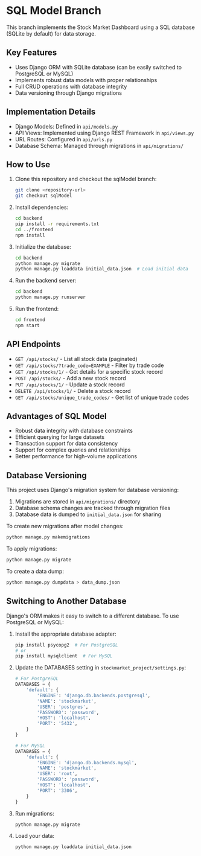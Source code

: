 # SQL Model Branch

This branch implements the Stock Market Dashboard using a SQL database (SQLite by default) for data storage.

## Key Features

- Uses Django ORM with SQLite database (can be easily switched to PostgreSQL or MySQL)
- Implements robust data models with proper relationships
- Full CRUD operations with database integrity
- Data versioning through Django migrations

## Implementation Details

- Django Models: Defined in `api/models.py`
- API Views: Implemented using Django REST Framework in `api/views.py`
- URL Routes: Configured in `api/urls.py`
- Database Schema: Managed through migrations in `api/migrations/`

## How to Use

1. Clone this repository and checkout the sqlModel branch:

   ```bash
   git clone <repository-url>
   git checkout sqlModel
   ```

2. Install dependencies:

   ```bash
   cd backend
   pip install -r requirements.txt
   cd ../frontend
   npm install
   ```

3. Initialize the database:

   ```bash
   cd backend
   python manage.py migrate
   python manage.py loaddata initial_data.json  # Load initial data
   ```

4. Run the backend server:

   ```bash
   cd backend
   python manage.py runserver
   ```

5. Run the frontend:
   ```bash
   cd frontend
   npm start
   ```

## API Endpoints

- `GET /api/stocks/` - List all stock data (paginated)
- `GET /api/stocks/?trade_code=EXAMPLE` - Filter by trade code
- `GET /api/stocks/1/` - Get details for a specific stock record
- `POST /api/stocks/` - Add a new stock record
- `PUT /api/stocks/1/` - Update a stock record
- `DELETE /api/stocks/1/` - Delete a stock record
- `GET /api/stocks/unique_trade_codes/` - Get list of unique trade codes

## Advantages of SQL Model

- Robust data integrity with database constraints
- Efficient querying for large datasets
- Transaction support for data consistency
- Support for complex queries and relationships
- Better performance for high-volume applications

## Database Versioning

This project uses Django's migration system for database versioning:

1. Migrations are stored in `api/migrations/` directory
2. Database schema changes are tracked through migration files
3. Database data is dumped to `initial_data.json` for sharing

To create new migrations after model changes:

```bash
python manage.py makemigrations
```

To apply migrations:

```bash
python manage.py migrate
```

To create a data dump:

```bash
python manage.py dumpdata > data_dump.json
```

## Switching to Another Database

Django's ORM makes it easy to switch to a different database. To use PostgreSQL or MySQL:

1. Install the appropriate database adapter:

   ```bash
   pip install psycopg2  # For PostgreSQL
   # or
   pip install mysqlclient  # For MySQL
   ```

2. Update the DATABASES setting in `stockmarket_project/settings.py`:

   ```python
   # For PostgreSQL
   DATABASES = {
       'default': {
           'ENGINE': 'django.db.backends.postgresql',
           'NAME': 'stockmarket',
           'USER': 'postgres',
           'PASSWORD': 'password',
           'HOST': 'localhost',
           'PORT': '5432',
       }
   }

   # For MySQL
   DATABASES = {
       'default': {
           'ENGINE': 'django.db.backends.mysql',
           'NAME': 'stockmarket',
           'USER': 'root',
           'PASSWORD': 'password',
           'HOST': 'localhost',
           'PORT': '3306',
       }
   }
   ```

3. Run migrations:

   ```bash
   python manage.py migrate
   ```

4. Load your data:
   ```bash
   python manage.py loaddata initial_data.json
   ```
